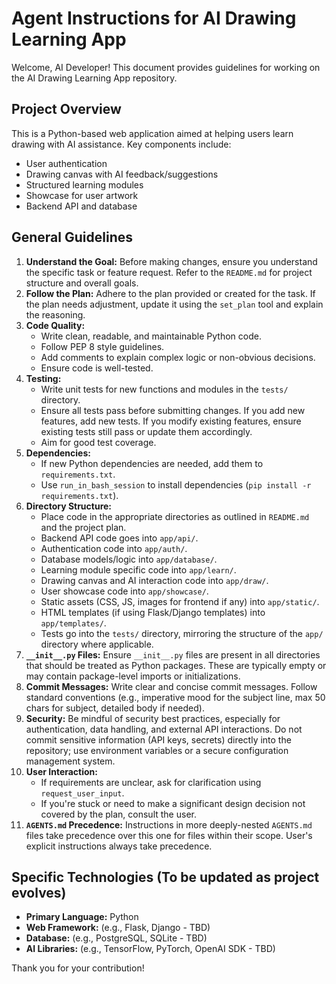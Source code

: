# Agent Instructions for AI Drawing Learning App

Welcome, AI Developer! This document provides guidelines for working on the AI Drawing Learning App repository.

## Project Overview

This is a Python-based web application aimed at helping users learn drawing with AI assistance. Key components include:
*   User authentication
*   Drawing canvas with AI feedback/suggestions
*   Structured learning modules
*   Showcase for user artwork
*   Backend API and database

## General Guidelines

1.  **Understand the Goal:** Before making changes, ensure you understand the specific task or feature request. Refer to the `README.md` for project structure and overall goals.
2.  **Follow the Plan:** Adhere to the plan provided or created for the task. If the plan needs adjustment, update it using the `set_plan` tool and explain the reasoning.
3.  **Code Quality:**
    *   Write clean, readable, and maintainable Python code.
    *   Follow PEP 8 style guidelines.
    *   Add comments to explain complex logic or non-obvious decisions.
    *   Ensure code is well-tested.
4.  **Testing:**
    *   Write unit tests for new functions and modules in the `tests/` directory.
    *   Ensure all tests pass before submitting changes. If you add new features, add new tests. If you modify existing features, ensure existing tests still pass or update them accordingly.
    *   Aim for good test coverage.
5.  **Dependencies:**
    *   If new Python dependencies are needed, add them to `requirements.txt`.
    *   Use `run_in_bash_session` to install dependencies (`pip install -r requirements.txt`).
6.  **Directory Structure:**
    *   Place code in the appropriate directories as outlined in `README.md` and the project plan.
    *   Backend API code goes into `app/api/`.
    *   Authentication code into `app/auth/`.
    *   Database models/logic into `app/database/`.
    *   Learning module specific code into `app/learn/`.
    *   Drawing canvas and AI interaction code into `app/draw/`.
    *   User showcase code into `app/showcase/`.
    *   Static assets (CSS, JS, images for frontend if any) into `app/static/`.
    *   HTML templates (if using Flask/Django templates) into `app/templates/`.
    *   Tests go into the `tests/` directory, mirroring the structure of the `app/` directory where applicable.
7.  **`__init__.py` Files:** Ensure `__init__.py` files are present in all directories that should be treated as Python packages. These are typically empty or may contain package-level imports or initializations.
8.  **Commit Messages:** Write clear and concise commit messages. Follow standard conventions (e.g., imperative mood for the subject line, max 50 chars for subject, detailed body if needed).
9.  **Security:** Be mindful of security best practices, especially for authentication, data handling, and external API interactions. Do not commit sensitive information (API keys, secrets) directly into the repository; use environment variables or a secure configuration management system.
10. **User Interaction:**
    *   If requirements are unclear, ask for clarification using `request_user_input`.
    *   If you're stuck or need to make a significant design decision not covered by the plan, consult the user.
11. **`AGENTS.md` Precedence:** Instructions in more deeply-nested `AGENTS.md` files take precedence over this one for files within their scope. User's explicit instructions always take precedence.

## Specific Technologies (To be updated as project evolves)

*   **Primary Language:** Python
*   **Web Framework:** (e.g., Flask, Django - TBD)
*   **Database:** (e.g., PostgreSQL, SQLite - TBD)
*   **AI Libraries:** (e.g., TensorFlow, PyTorch, OpenAI SDK - TBD)

Thank you for your contribution!
